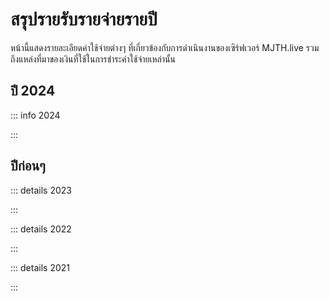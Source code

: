 <script setup>
  import data from './data.json'
  import BalanceTable from './BalanceTable.vue'
</script>

# สรุปรายรับรายจ่ายรายปี

หน้านี้แสดงรายละเอียดค่าใช้จ่ายต่างๆ ที่เกี่ยวข้องกับการดำเนินงานของเซิร์ฟเวอร์ MJTH.live รวมถึงแหล่งที่มาของเงินที่ใช้ในการชำระค่าใช้จ่ายเหล่านั้น

## ปี 2024 <Badge type="info" :text="'อัพเดทล่าสุดเมื่อ ' + data.lastUpdated" />

::: info 2024

<BalanceTable :data="data.byYear.year2024" />

:::

## ปีก่อนๆ

::: details 2023

<BalanceTable :data="data.byYear.year2023" />

:::

::: details 2022

<BalanceTable :data="data.byYear.year2022" />

:::

::: details 2021

<BalanceTable :data="data.byYear.year2021" />

:::

